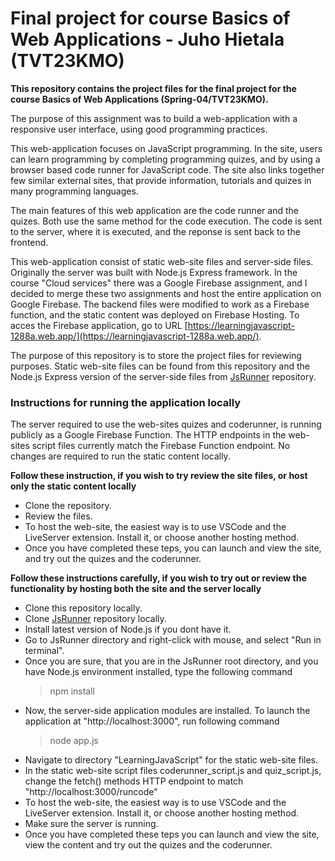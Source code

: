 # Final project for course Basics of Web Applications - Juho Hietala (TVT23KMO)

**This repository contains the project files for the final project for the course Basics of Web Applications (Spring-04/TVT23KMO).**

The purpose of this assignment was to build a web-application with a responsive user interface, using good programming practices.

This web-application focuses on JavaScript programming. In the site, users can learn programming by completing programming quizes, and by using a browser based code runner for
JavaScript code. The site also links together few similar external sites, that provide information, tutorials and quizes in many programming languages.

The main features of this web application are the code runner and the quizes. Both use the same method for the code execution. The code is sent to the server, where it is executed, and the reponse is sent back to the frontend.

This web-application consist of static web-site files and server-side files. Originally the server was built with Node.js Express framework. In the course "Cloud services" there was a Google Firebase assignment, and I decided to merge these two assignments and host the entire application on Google Firebase. The backend files were modified to work as a Firebase function, and the static content was deployed on Firebase Hosting.
To acces the Firebase application, go to URL [https://learningjavascript-1288a.web.app/](https://learningjavascript-1288a.web.app/).

The purpose of this repository is to store the project files for reviewing purposes. Static web-site files can be found from this repository and the Node.js Express version of the server-side files from [JsRunner](https://github.com/JuhoHackspace/JsRunner.git) repository. 

### Instructions for running the application locally

The server required to use the web-sites quizes and coderunner, is running publicly as a Google Firebase Function. The HTTP endpoints in the web-sites script files currently
match the Firebase Function endpoint. No changes are required to run the static content locally.

**Follow these instruction, if you wish to try review the site files, or host only the static content locally**
- Clone the repository.
- Review the files.
- To host the web-site, the easiest way is to use VSCode and the LiveServer extension. Install it, or choose another hosting method.
- Once you have completed these teps, you can launch and view the site, and try out the quizes and the coderunner.

**Follow these instructions carefully, if you wish to try out or review the functionality by hosting both the site and the server locally**

- Clone this repository locally.
- Clone [JsRunner](https://github.com/JuhoHackspace/JsRunner.git) repository locally.
- Install latest version of Node.js if you dont have it.
- Go to JsRunner directory and right-click with mouse, and select "Run in terminal".
- Once you are sure, that you are in the JsRunner root directory, and you have Node.js environment installed, type the following command
    > npm install
- Now, the server-side application modules are installed. To launch the application at "http://localhost:3000", run following command
    > node app.js
- Navigate to directory "LearningJavaScript" for the static web-site files.
- In the static web-site script files coderunner_script.js and quiz_script.js, change the fetch() methods HTTP endpoint to match "http://localhost:3000/runcode"
- To host the web-site, the easiest way is to use VSCode and the LiveServer extension. Install it, or choose another hosting method.
- Make sure the server is running.
- Once you have completed these teps you can launch and view the site, view the content and try out the quizes and the coderunner.
